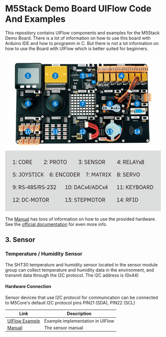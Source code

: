 # M5Stack Demo Board UIFlow Code And Examples
This repository contains UIFlow components and examples for the M5Stack Demo Board. There is a lot of information on how to use this board with Arduino IDE and how to programm in C. But there is not a lot information on how to use the Board with UIFlow which is better suited for beginners.

![](assets/demo-board_sht30_09.webp)

The [Manual](https://m5stack.oss-cn-shenzhen.aliyuncs.com/resource/docs/Demo-Board_en_sht30.pdf) has tons of information on how to use the provided hardware. See the [official documentation](http://docs.m5stack.com/en/app/demo-board_sht30) for even more info.

## 3. Sensor

### Temperature / Humidity Sensor

The SHT30 temperature and humidity sensor located in the sensor
module group can collect temperature and humidity data in the
environment, and transmit data through the I2C protocol. The I2C
address is (0x44)

#### Hardware Connection

Sensor devices that use I2C protocol for communication can be
connected to M5Core's default I2C protocol pins PIN21 (SDA), PIN22 (SCL)

|Link|Description|
|---|---|
|[UIFlow Example](examples/sensor/SHT30%20Temperature%20and%20humidity%20detection/)| Example implementation in UIFlow|
|[Manual](https://docs.m5stack.com/en/app/demo-board_sht30)| The sensor manual|
